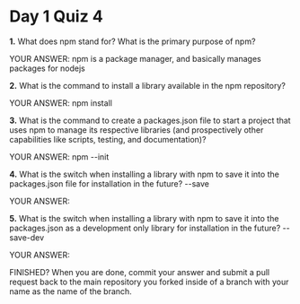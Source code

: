 # Day 1 Quiz 4

**1.** What does npm stand for? What is the primary purpose of npm?

YOUR ANSWER:
npm is a package manager, and basically manages packages for nodejs

**2.** What is the command to install a library available in the npm repository?

YOUR ANSWER:
npm install <libName>

**3.** What is the command to create a packages.json file to start a project that uses npm to manage its respective libraries (and prospectively other capabilities like scripts, testing, and documentation)?

YOUR ANSWER:
npm --init

**4.** What is the switch when installing a library with npm to save it into the packages.json file for installation in the future?
--save

YOUR ANSWER:

**5.** What is the switch when installing a library with npm to save it into the packages.json as a development only library for installation in the future?
--save-dev

YOUR ANSWER:

FINISHED? When you are done, commit your answer and submit a pull request back to the main repository you forked inside of a branch with your name as the name of the branch.
